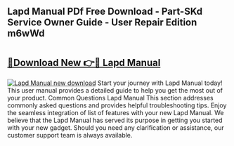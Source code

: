 ## Lapd Manual PDf Free Download - Part-SKd Service Owner Guide - User Repair Edition m6wWd

# <h2><a href="http://bc3089.oget.top/?id=Lapd+Manual">🔗Download New 👉🔴 Lapd Manual</a></h2>

[![Lapd Manual new download](https://i.imgur.com/5g1atiW.png)](http://bc3089.oget.top/?id=Lapd+Manual)
Start your journey with Lapd Manual today! This user manual provides a detailed guide to help you get the most out of your product. Common Questions Lapd Manual This section addresses commonly asked questions and provides helpful troubleshooting tips. Enjoy the seamless integration of list of features with your new Lapd Manual. We believe that the Lapd Manual has served its purpose in getting you started with your new gadget. Should you need any clarification or assistance, our customer support team is always available.
